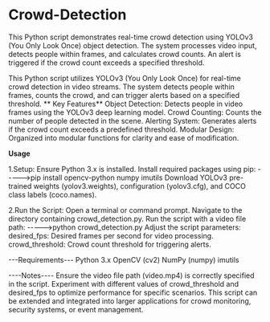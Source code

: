 # Crowd-Detection
This Python script demonstrates real-time crowd detection using YOLOv3 (You Only Look Once) object detection. The system processes video input, detects people within frames, and calculates crowd counts. An alert is triggered if the crowd count exceeds a specified threshold.

This Python script utilizes YOLOv3 (You Only Look Once) for real-time crowd detection in video streams. The system detects people within frames, counts the crowd, and can trigger alerts based on a specified threshold.
**
Key Features**
Object Detection: Detects people in video frames using the YOLOv3 deep learning model.
Crowd Counting: Counts the number of people detected in the scene.
Alerting System: Generates alerts if the crowd count exceeds a predefined threshold.
Modular Design: Organized into modular functions for clarity and ease of modification.

****Usage****

1.Setup:
Ensure Python 3.x is installed.
Install required packages using pip:
----->pip install opencv-python numpy imutils
Download YOLOv3 pre-trained weights (yolov3.weights), configuration (yolov3.cfg), and COCO class labels (coco.names).

2.Run the Script:
Open a terminal or command prompt.
Navigate to the directory containing crowd_detection.py.
Run the script with a video file path:
----->python crowd_detection.py
Adjust the script parameters:
desired_fps: Desired frames per second for video processing.
crowd_threshold: Crowd count threshold for triggering alerts.


---Requirements---
Python 3.x
OpenCV (cv2)
NumPy (numpy)
imutils

----Notes----
Ensure the video file path (video.mp4) is correctly specified in the script.
Experiment with different values of crowd_threshold and desired_fps to optimize performance for specific scenarios.
This script can be extended and integrated into larger applications for crowd monitoring, security systems, or event management.
